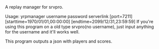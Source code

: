 ﻿A replay manager for srvpro.

Usage:
yrpmanager username password serverlink [port=7211] [starttime=1970/01/01,00:00:00] [endtime=2099/12/31,23:59:59]
If you're using this program on a old type srvpro(no username), just input anything for the username and it'll works well.

This program outputs a json with players and scores.
